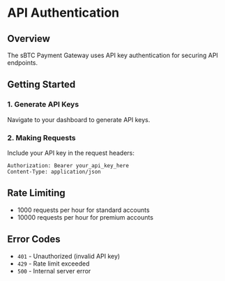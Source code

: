 # API Authentication

## Overview
The sBTC Payment Gateway uses API key authentication for securing API endpoints.

## Getting Started

### 1. Generate API Keys
Navigate to your dashboard to generate API keys.

### 2. Making Requests
Include your API key in the request headers:

```
Authorization: Bearer your_api_key_here
Content-Type: application/json
```

## Rate Limiting
- 1000 requests per hour for standard accounts
- 10000 requests per hour for premium accounts

## Error Codes
- `401` - Unauthorized (invalid API key)
- `429` - Rate limit exceeded
- `500` - Internal server error
